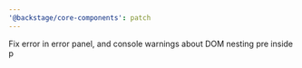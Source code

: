 ```yaml
---
'@backstage/core-components': patch
---
```


Fix error in error panel, and console warnings about DOM nesting pre inside p
